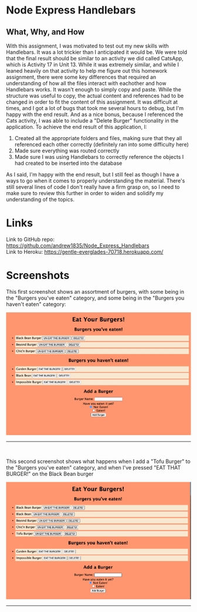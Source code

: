 # Node Express Handlebars

## What, Why, and How
With this assignment, I was motivated to test out my new skills with Handlebars. It was a lot trickier than I anticipated it would be. We were told that the final result should be similar to an activity we did called CatsApp, which is Activity 17 in Unit 13. While it was extremely similar, and while I leaned heavily on that activity to help me figure out this homework assignment, there were some key differences that required an understanding of how all the files interact with eachother and how Handlebars works. It wasn't enough to simply copy and paste. While the structure was useful to copy, the actual content and references had to be changed in order to fit the content of this assignment. It was difficult at times, and I got a lot of bugs that took me several hours to debug, but I'm happy with the end result. And as a nice bonus, because I referenced the Cats activity, I was able to include a "Delete Burger" functionality in the application.
To achieve the end result of this application, I:
1. Created all the appropriate folders and files, making sure that they all referenced each other correctly (definitely ran into some difficulty here)
2. Made sure everything was routed correctly
3. Made sure I was using Handlebars to correctly reference the objects I had created to be inserted into the database

As I said, I'm happy with the end result, but I still feel as though I have a ways to go when it comes to properly understanding the material. There's still several lines of code I don't really have a firm grasp on, so I need to make sure to review this further in order to widen and solidify my understanding of the topics.

# Links
Link to GitHub repo: https://github.com/andrew1835/Node_Express_Handlebars
<br>
Link to Heroku: https://gentle-everglades-70718.herokuapp.com/

# Screenshots
This first screenshot shows an assortment of burgers, with some being in the "Burgers you've eaten" category, and some being in the "Burgers you haven't eaten" category:

<img src = "screenshots/burgers.jpg" alt = "Home Screen">
<hr><br>

This second screenshot shows what happens when I add a "Tofu Burger" to the "Burgers you've eaten" category, and when I've pressed "EAT THAT BURGER!" on the Black Bean burger

<img src = "screenshots/burgers_change.jpg" alt = "Updated categories with a Tofu burger and changed the category of Black Bean burger">
<hr><br>